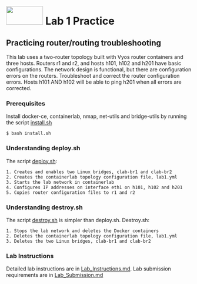 # <img src="https://www.tamusa.edu/brandguide/jpeglogos/tamusa_final_logo_bw1.jpg" width="100" height="50"> Lab 1 Practice
## Practicing router/routing troubleshooting
This lab uses a two-router topology built with Vyos router containers and three hosts. Routers r1 and r2, and hosts h101, h102 and h201 have basic configurations. The network design is functional, but there are configuration errors on the routers. Troubleshoot and correct the router configuration errors. Hosts h101 AND h102 will be able to ping h201 when all errors are corrected.
### **Prerequisites**
Install docker-ce, containerlab, nmap, net-utils and bridge-utils by running the script [install.sh](../../install.sh)
```
$ bash install.sh
```
### **Understanding deploy.sh**
The script [deploy.sh](deploy.sh):
```
1. Creates and enables two Linux bridges, clab-br1 and clab-br2
2. Creates the containerlab topology configuration file, lab1.yml
3. Starts the lab network in containerlab
4. Configures IP addresses on interface eth1 on h101, h102 and h201
5. Copies router configuration files to r1 and r2
```
### **Understanding destroy.sh**
The script [destroy.sh](destroy.sh) is simpler than deploy.sh. Destroy.sh:
```
1. Stops the lab network and deletes the Docker containers
2. Deletes the containerlab topology configuration file, lab1.yml
3. Deletes the two Linux bridges, clab-br1 and clab-br2
```
### **Lab Instructions**
Detailed lab instructions are in [Lab_Instructions.md](Lab_Instructions.md).
Lab submission requirements are in [Lab_Submission.md](Lab_Submission.md)
